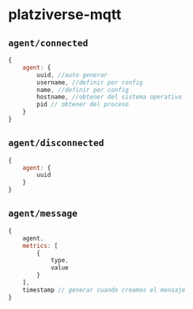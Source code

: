 # platziverse-mqtt

## `agent/connected`

``` js
{
    agent: {
        uuid, //auto generar
        username, //definir por config
        name, //definir por config
        hostname, //obtener del sistema operativo
        pid // obtener del proceso
    }
}
```

## `agent/disconnected`

``` js
{
    agent: {
        uuid
    }
}

```

## `agent/message`

``` js
{
    agent,
    metrics: [
        {
            type,
            value
        }
    ],
    timestamp // generar cuando creamos el mensaje
}
```